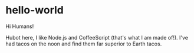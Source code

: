 # hello-world

Hi Humans!

Hubot here, I like Node.js and CoffeeScript (that's what I am made of!).
I've had tacos on the noon and find them far superior to Earth tacos.
